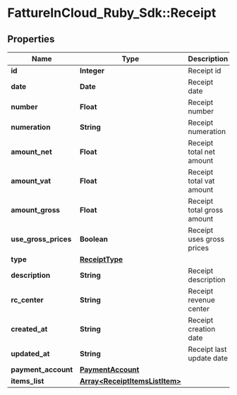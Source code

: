 # FattureInCloud_Ruby_Sdk::Receipt

## Properties

| Name | Type | Description | Notes |
| ---- | ---- | ----------- | ----- |
| **id** | **Integer** | Receipt id | [optional] |
| **date** | **Date** | Receipt date | [optional] |
| **number** | **Float** | Receipt number | [optional] |
| **numeration** | **String** | Receipt numeration | [optional] |
| **amount_net** | **Float** | Receipt total net amount | [optional] |
| **amount_vat** | **Float** | Receipt total vat amount | [optional] |
| **amount_gross** | **Float** | Receipt total gross amount | [optional] |
| **use_gross_prices** | **Boolean** | Receipt uses gross prices | [optional] |
| **type** | [**ReceiptType**](ReceiptType.md) |  | [optional] |
| **description** | **String** | Receipt description | [optional] |
| **rc_center** | **String** | Receipt revenue center | [optional] |
| **created_at** | **String** | Receipt creation date | [optional] |
| **updated_at** | **String** | Receipt last update date | [optional] |
| **payment_account** | [**PaymentAccount**](PaymentAccount.md) |  | [optional] |
| **items_list** | [**Array&lt;ReceiptItemsListItem&gt;**](ReceiptItemsListItem.md) |  | [optional] |

